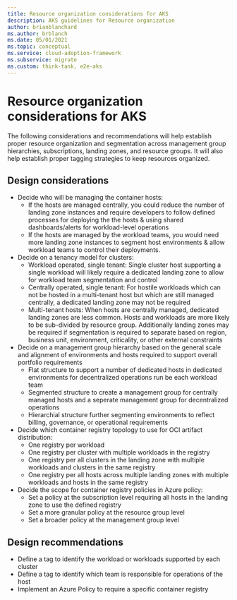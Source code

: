 ```yaml
---
title: Resource organization considerations for AKS
description: AKS guidelines for Resource organization
author: brianblanchard
ms.author: brblanch
ms.date: 05/01/2021
ms.topic: conceptual
ms.service: cloud-adoption-framework
ms.subservice: migrate
ms.custom: think-tank, e2e-aks
---
```


# Resource organization considerations for AKS

The following considerations and recommendations will help establish proper resource organization and segmentation across management group hierarchies, subscriptions, landing zones, and resource groups. It will also help establish proper tagging strategies to keep resources organized.

## Design considerations

- Decide who will be managing the container hosts:
    - If the hosts are managed centrally, you could reduce the number of landing zone instances and require developers to follow defined processes for deploying the the hosts & using shared dashboards/alerts for workload-level operations
    - If the hosts are managed by the workload teams, you would need more landing zone instances to segment host environments & allow workload teams to control their deployments.
- Decide on a tenancy model for clusters:
    - Workload operated, single tenant: Single cluster host supporting a single workload will likely require a dedicated landing zone to allow for workload team segmentation and control
    - Centrally operated, single tenant: For hostile workloads which can not be hosted in a multi-tenant host but which are still managed centrally, a dedicated landing zone may not be required
    - Multi-tenant hosts: When hosts are centrally managed, dedicated landing zones are less common. Hosts and workloads are more likely to be sub-divided by resource group. Additionally landing zones may be required if segmentation is required to separate based on region, business unit, environment, criticality, or other external constraints
- Decide on a management group hierarchy based on the general scale and alignment of environments and hosts required to support overall portfolio requirements
    - Flat structure to support a number of dedicated hosts in dedicated environments for decentralized operations run be each workload team
    - Segmented structure to create a management group for centrally managed hosts and a seperate management group for decentralized operations
    - Hierarchial structure further segmenting environments to reflect billing, governance, or operational requirements 
- Decide which container registry topology to use for OCI artifact distribution:
    - One registry per workload
    - One registry per cluster with multiple workloads in the registry
    - One registry per all clusters in the landing zone with multiple workloads and clusters in the same registry
    - One registry per all hosts across multiple landing zones with multiple workloads and hosts in the same registry
- Decide the scope for container registry policies in Azure policy:
    - Set a policy at the subscription level requiring all hosts in the landing zone to use the defined registry
    - Set a more granular policy at the resource group level
    - Set a broader policy at the management group level

## Design recommendations

- Define a tag to identify the workload or workloads supported by each cluster
- Define a tag to identify which team is responsible for operations of the host
- Implement an Azure Policy to require a specific container registry
